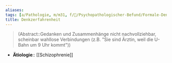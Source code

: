 ```yaml
---
aliases: 
tags: [a/Pathologie, m/m31, f/💭/Psychopathologischer-Befund/Formale-Denkstörung]
title: Denkzerfahrenheit
---
```

> (Abstract::Gedanken und Zusammenhänge nicht nachvollziehbar, scheinbar wahllose Verbindungen (z.B. "Sie sind Ärztin, weil die U-Bahn um 9 Uhr kommt"))
- **Ätiologie**:: [[Schizophrenie]]